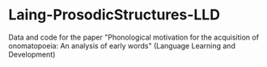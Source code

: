 # Laing-ProsodicStructures-LLD
Data and code for the paper "Phonological motivation for the acquisition of onomatopoeia:  An analysis of early words" (Language Learning and Development)
